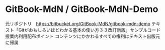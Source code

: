# GitBook-MdN / GitBook-MdN-Demo
元リポジトリ　https://bitbucket.org/GitBook-MdN/gitbook-mdn-demo
テキスト「Gitがおもしろいほどわかる基本の使い方３３改訂新版」サンプルコード
授業内利用配布ポイント
コンテンツにかかわるすべての権利はテキスト出版元に帰属
